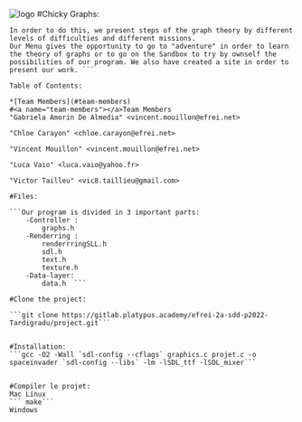 ![logo](/Users/chloe/Desktop/Tardigradus/project/data/Assets/UI)
#Chicky Graphs:
```This project aimed to teach and be useful to people. Our idea is to make the “Theory of graphs” as sample as possible.
In order to do this, we present steps of the graph theory by different levels of difficulties and different missions.
Our Menu gives the opportunity to go to "adventure" in order to learn the theory of graphs or to go on the Sandbox to try by ownself the possibilities of our program. We also have created a site in order to present our work. ```

Table of Contents:

*[Team Members](#team-members)
#<a name="team-members"></a>Team Members
"Gabriela Amorin De Almedia" <vincent.mouillon@efrei.net>

"Chloe Carayon" <chloe.carayon@efrei.net>

"Vincent Mouillon" <vincent.mouillon@efrei.net>

"Luca Vaio" <luca.vaio@yahoo.fr>

"Victor Tailleu" <vic8.taillieu@gmail.com>

#Files:

```Our program is divided in 3 important parts:
	-Controller :
		graphs.h
	-Renderring : 
		renderrringSLL.h
		sdl.h
		text.h
		texture.h
	-Data-layer:
		data.h  ```
	
#Clone the project:

```git clone https://gitlab.platypus.academy/efrei-2a-sdd-p2022-Tardigradu/project.git```


#Installation:
```gcc -O2 -Wall `sdl-config --cflags` graphics.c projet.c -o spaceinvader `sdl-config --libs` -lm -lSDL_ttf -lSDL_mixer```


#Compiler le projet:
Mac Linux 
``` make```
Windows
``` 